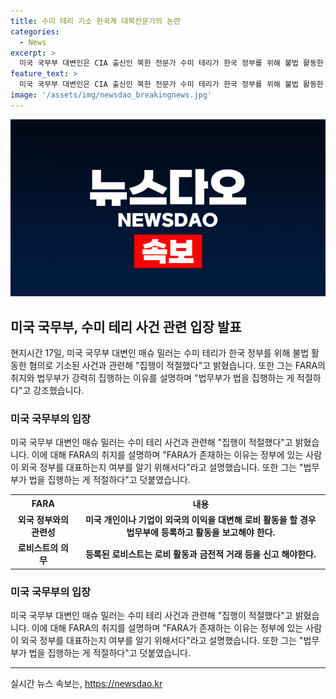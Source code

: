 ```yaml
---
title: 수미 테리 기소 한국계 대북전문가의 논란
categories:
  - News
excerpt: >
  미국 국무부 대변인은 CIA 출신인 북한 전문가 수미 테리가 한국 정부를 위해 불법 활동한 혐의로 기소된 사건과 관련하여 법무부가 집행하는 게 적절하다고 밝혔다. 외국대리인등록법(FARA)의 취지를 설명하며 외국의 이익을 대변하는 로비스트는 등록하고 활동을 보고해야 한다고 강조했다. 미국 국무부는 한국 정부와의 논의 여부에 대해서는 언급하지 않았다. FARA는 미국 개인이나 기업이 외국의 이익을 대변해 로비 활동을 하는 경우 법무부에 등록하고 활동을 보고하도록 하는 법이다.
feature_text: >
  미국 국무부 대변인은 CIA 출신인 북한 전문가 수미 테리가 한국 정부를 위해 불법 활동한 혐의로 기소된 사건과 관련하여 법무부가 집행하는 게 적절하다고 밝혔다. 외국대리인등록법(FARA)의 취지를 설명하며 외국의 이익을 대변하는 로비스트는 등록하고 활동을 보고해야 한다고 강조했다. 미국 국무부는 한국 정부와의 논의 여부에 대해서는 언급하지 않았다. FARA는 미국 개인이나 기업이 외국의 이익을 대변해 로비 활동을 하는 경우 법무부에 등록하고 활동을 보고하도록 하는 법이다.
image: '/assets/img/newsdao_breakingnews.jpg'
---
```


<p><img src="/assets/img/newsdao_breakingnews.jpg" alt="flaretime 속보" /></p>

<h2 data-ke-size="size26">미국 국무부, 수미 테리 사건 관련 입장 발표</h2>

<p data-ke-size="size16">현지시간 17일, 미국 국무부 대변인 매슈 밀러는 수미 테리가 한국 정부를 위해 불법 활동한 혐의로 기소된 사건과 관련해 "집행이 적절했다"고 밝혔습니다. 또한 그는 FARA의 취지와 법무부가 강력히 집행하는 이유를 설명하며 "법무부가 법을 집행하는 게 적절하다"고 강조했습니다.</p>

<h3>미국 국무부의 입장</h3>

<p data-ke-size="size16">미국 국무부 대변인 매슈 밀러는 수미 테리 사건과 관련해 "집행이 적절했다"고 밝혔습니다. 이에 대해 FARA의 취지를 설명하며 "FARA가 존재하는 이유는 정부에 있는 사람이 외국 정부를 대표하는지 여부를 알기 위해서다"라고 설명했습니다. 또한 그는 "법무부가 법을 집행하는 게 적절하다"고 덧붙였습니다.</p>

<table>
  <tr>
    <th>FARA</th>
    <th>내용</th>
  </tr>
  <tr>
    <td style="text-align: center; height: 17px;"><b>외국 정부와의 관련성</b></td>
    <td style="text-align: center; height: 17px;"><b>미국 개인이나 기업이 외국의 이익을 대변해 로비 활동을 할 경우 법무부에 등록하고 활동을 보고해야 한다.</b></td>
  </tr>
  <tr>
    <td style="text-align: center; height: 17px;"><b>로비스트의 의무</b></td>
    <td style="text-align: center; height: 17px;"><b>등록된 로비스트는 로비 활동과 금전적 거래 등을 신고 해야한다.</b></td>
  </tr>
</table>

<h3>미국 국무부의 입장</h3>

<p data-ke-size="size16">미국 국무부 대변인 매슈 밀러는 수미 테리 사건과 관련해 "집행이 적절했다"고 밝혔습니다. 이에 대해 FARA의 취지를 설명하며 "FARA가 존재하는 이유는 정부에 있는 사람이 외국 정부를 대표하는지 여부를 알기 위해서다"라고 설명했습니다. 또한 그는 "법무부가 법을 집행하는 게 적절하다"고 덧붙였습니다.</p>

<hr>

<p data-ke-size="size16"></p>
실시간 뉴스 속보는, <a href="https://newsdao.kr" rel="dofollow">https://newsdao.kr</a>


